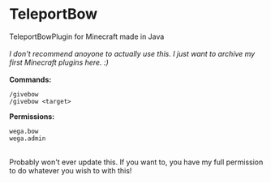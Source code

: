 # TeleportBow
TeleportBowPlugin for Minecraft made in Java 
<br/>
<br/>
_I don't recommend anoyone to actually use this. I just want to archive my first Minecraft plugins here. :)_
<br/>
<br/>
**Commands:**
```
/givebow
/givebow <target>
```
**Permissions:**
```
wega.bow
wega.admin
```
<br/>
Probably won't ever update this. If you want to, you have my full permission to do whatever you wish to with this!
